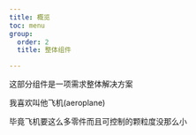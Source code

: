 ```yaml
---
title: 概览
toc: menu
group:
  order: 2
  title: 整体组件

---
```


这部分组件是一项需求整体解决方案

我喜欢叫他飞机(aeroplane)

毕竟飞机要这么多零件而且可控制的颗粒度没那么小
